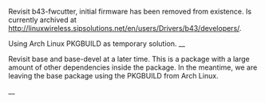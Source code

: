 Revisit b43-fwcutter, initial firmware has been removed from existence. Is currently archived at http://linuxwireless.sipsolutions.net/en/users/Drivers/b43/developers/.

Using Arch Linux PKGBUILD as temporary solution.
__

Revisit base and base-devel at a later time. This is a package with a large amount of other dependencies inside the package. In the meantime, we are leaving the base package using the PKGBUILD 
from Arch Linux.

__

